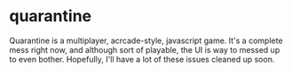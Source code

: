 quarantine
==========

Quarantine is a multiplayer, acrcade-style, javascript game.
It's a complete mess right now, and although sort of playable, the UI is way to messed up to even bother.
Hopefully, I'll have a lot of these issues cleaned up soon.
